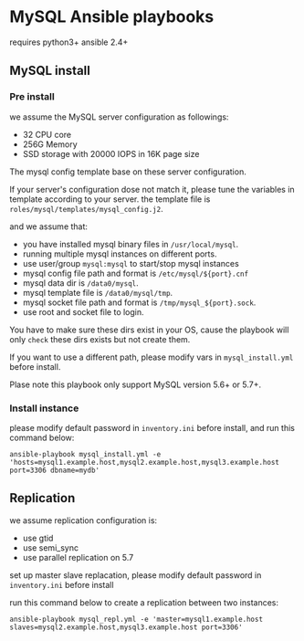 # MySQL Ansible playbooks

requires python3+ ansible 2.4+ 

## MySQL install

### Pre install
we assume the MySQL server configuration as followings:
- 32 CPU core
- 256G Memory
- SSD storage with 20000 IOPS in 16K page size

The mysql config template base on these server configuration.

If your server's configuration dose not match it, please tune the variables in template according to your server.
the template file is `roles/mysql/templates/mysql_config.j2`.

and we assume that:
- you have installed mysql binary files in `/usr/local/mysql`.
- running multiple mysql instances on different ports.
- use user/group `mysql:mysql` to start/stop mysql instances
- mysql config file path and format is `/etc/mysql/${port}.cnf`
- mysql data dir is `/data0/mysql`.
- mysql template file is `/data0/mysql/tmp`.
- mysql socket file path and format is `/tmp/mysql_${port}.sock`.
- use root and socket file to login.

You have to make sure these dirs exist in your OS, 
cause the playbook will only `check` these dirs exists but not create them.

If you want to use a different path, please modify vars in `mysql_install.yml` before install.

Plase note this playbook only support MySQL version 5.6+ or 5.7+.

### Install instance

please modify default password in `inventory.ini` before install, and run this command below:
```console
ansible-playbook mysql_install.yml -e 'hosts=mysql1.example.host,mysql2.example.host,mysql3.example.host port=3306 dbname=mydb'
```

## Replication

we assume replication configuration is:
- use gtid
- use semi_sync
- use parallel replication on 5.7

set up master slave replacation, please modify default password in `inventory.ini` before install

run this command below to create a replication between two instances:
```console
ansible-playbook mysql_repl.yml -e 'master=mysql1.example.host slaves=mysql2.example.host,mysql3.example.host port=3306'
```
